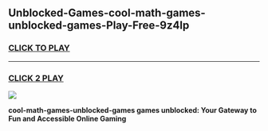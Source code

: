 
## Unblocked-Games-cool-math-games-unblocked-games-Play-Free-9z4lp
<h3>
<a href="https://premium76.site?title=cool-math-games-unblocked-games&ref=23A">CLICK TO PLAY</a></h3>
<hr>

<h3>
<a href="https://premium76.site?title=cool-math-games-unblocked-games&ref=23A">CLICK 2 PLAY</a>
  
</h3>

<a href="https://premium76.site?title=cool-math-games-unblocked-games&ref=23A"><img src="https://clearcache.store/games.png"></a>


**cool-math-games-unblocked-games games unblocked: Your Gateway to Fun and Accessible Online Gaming**

